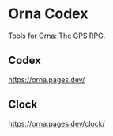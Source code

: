 # Orna Codex

Tools for Orna: The GPS RPG.

## Codex

https://orna.pages.dev/

## Clock

https://orna.pages.dev/clock/
